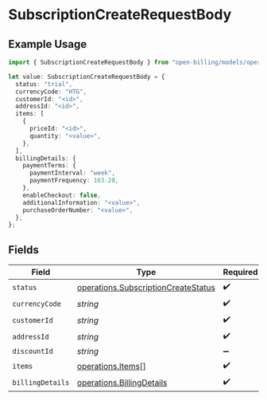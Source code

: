 # SubscriptionCreateRequestBody

## Example Usage

```typescript
import { SubscriptionCreateRequestBody } from "open-billing/models/operations";

let value: SubscriptionCreateRequestBody = {
  status: "trial",
  currencyCode: "HTG",
  customerId: "<id>",
  addressId: "<id>",
  items: [
    {
      priceId: "<id>",
      quantity: "<value>",
    },
  ],
  billingDetails: {
    paymentTerms: {
      paymentInterval: "week",
      paymentFrequency: 163.28,
    },
    enableCheckout: false,
    additionalInformation: "<value>",
    purchaseOrderNumber: "<value>",
  },
};
```

## Fields

| Field                                                                                      | Type                                                                                       | Required                                                                                   | Description                                                                                |
| ------------------------------------------------------------------------------------------ | ------------------------------------------------------------------------------------------ | ------------------------------------------------------------------------------------------ | ------------------------------------------------------------------------------------------ |
| `status`                                                                                   | [operations.SubscriptionCreateStatus](../../models/operations/subscriptioncreatestatus.md) | :heavy_check_mark:                                                                         | N/A                                                                                        |
| `currencyCode`                                                                             | *string*                                                                                   | :heavy_check_mark:                                                                         | N/A                                                                                        |
| `customerId`                                                                               | *string*                                                                                   | :heavy_check_mark:                                                                         | N/A                                                                                        |
| `addressId`                                                                                | *string*                                                                                   | :heavy_check_mark:                                                                         | N/A                                                                                        |
| `discountId`                                                                               | *string*                                                                                   | :heavy_minus_sign:                                                                         | N/A                                                                                        |
| `items`                                                                                    | [operations.Items](../../models/operations/items.md)[]                                     | :heavy_check_mark:                                                                         | N/A                                                                                        |
| `billingDetails`                                                                           | [operations.BillingDetails](../../models/operations/billingdetails.md)                     | :heavy_check_mark:                                                                         | N/A                                                                                        |